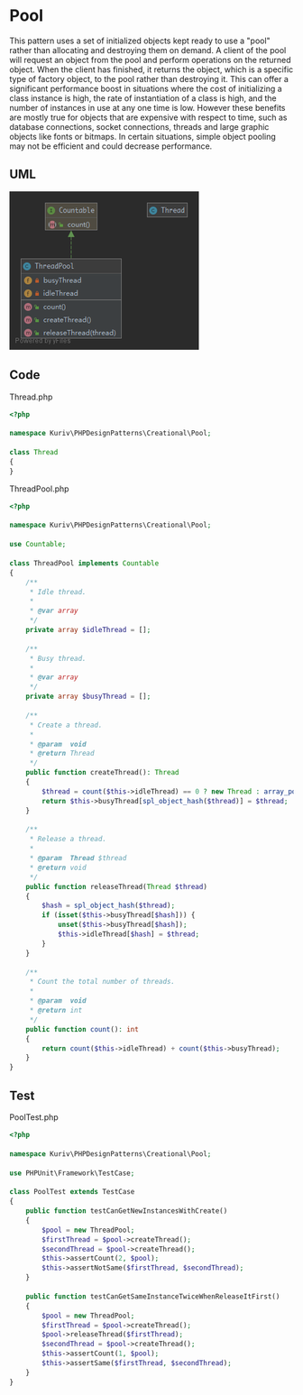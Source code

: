 # Pool

This pattern uses a set of initialized objects kept ready to use a "pool" rather than allocating and destroying them on demand. A client of the pool will request an object from the pool and perform operations on the returned object. When the client has finished, it returns the object, which is a specific type of factory object, to the pool rather than destroying it. This can offer a significant performance boost in situations where the cost of initializing a class instance is high, the rate of instantiation of a class is high, and the number of instances in use at any one time is low. However these benefits are mostly true for objects that are expensive with respect to time, such as database connections, socket connections, threads and large graphic objects like fonts or bitmaps. In certain situations, simple object pooling may not be efficient and could decrease performance.

## UML

![Pool](Pool.png)

## Code

Thread.php

```php
<?php

namespace Kuriv\PHPDesignPatterns\Creational\Pool;

class Thread
{
}

```

ThreadPool.php

```php
<?php

namespace Kuriv\PHPDesignPatterns\Creational\Pool;

use Countable;

class ThreadPool implements Countable
{
    /**
     * Idle thread.
     *
     * @var array
     */
    private array $idleThread = [];

    /**
     * Busy thread.
     *
     * @var array
     */
    private array $busyThread = [];

    /**
     * Create a thread.
     *
     * @param  void
     * @return Thread
     */
    public function createThread(): Thread
    {
        $thread = count($this->idleThread) == 0 ? new Thread : array_pop($this->idleThread);
        return $this->busyThread[spl_object_hash($thread)] = $thread;
    }

    /**
     * Release a thread.
     *
     * @param  Thread $thread
     * @return void
     */
    public function releaseThread(Thread $thread)
    {
        $hash = spl_object_hash($thread);
        if (isset($this->busyThread[$hash])) {
            unset($this->busyThread[$hash]);
            $this->idleThread[$hash] = $thread;
        }
    }

    /**
     * Count the total number of threads.
     *
     * @param  void
     * @return int
     */
    public function count(): int
    {
        return count($this->idleThread) + count($this->busyThread);
    }
}

```

## Test

PoolTest.php

```php
<?php

namespace Kuriv\PHPDesignPatterns\Creational\Pool;

use PHPUnit\Framework\TestCase;

class PoolTest extends TestCase
{
    public function testCanGetNewInstancesWithCreate()
    {
        $pool = new ThreadPool;
        $firstThread = $pool->createThread();
        $secondThread = $pool->createThread();
        $this->assertCount(2, $pool);
        $this->assertNotSame($firstThread, $secondThread);
    }

    public function testCanGetSameInstanceTwiceWhenReleaseItFirst()
    {
        $pool = new ThreadPool;
        $firstThread = $pool->createThread();
        $pool->releaseThread($firstThread);
        $secondThread = $pool->createThread();
        $this->assertCount(1, $pool);
        $this->assertSame($firstThread, $secondThread);
    }
}

```

